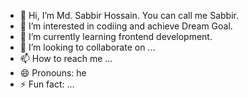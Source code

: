 - 👋 Hi, I’m Md. Sabbir Hossain. You can call me Sabbir.
- 👀 I’m interested in codiing and achieve Dream Goal.
- 🌱 I’m currently learning frontend development.
- 💞️ I’m looking to collaborate on ...
- 📫 How to reach me ...
- 😄 Pronouns: he
- ⚡ Fun fact: ...

<!---
sabbirprogramminghub/sabbirprogramminghub is a ✨ special ✨ repository because its `README.md` (this file) appears on your GitHub profile.
You can click the Preview link to take a look at your changes.
--->
